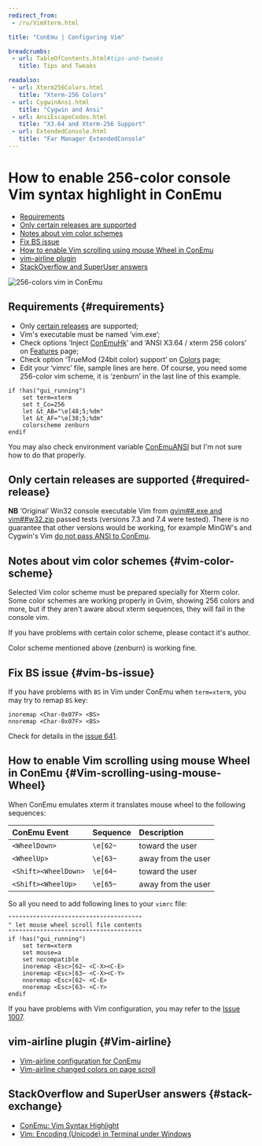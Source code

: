 ```yaml
---
redirect_from:
 - /ru/VimXterm.html

title: "ConEmu | Configuring Vim"

breadcrumbs:
 - url: TableOfContents.html#tips-and-tweaks
   title: Tips and Tweaks

readalso:
 - url: Xterm256Colors.html
   title: "Xterm-256 Colors"
 - url: CygwinAnsi.html
   title: "Cygwin and Ansi"
 - url: AnsiEscapeCodes.html
   title: "X3.64 and Xterm-256 Support"
 - url: ExtendedConsole.html
   title: "Far Manager ExtendedConsole"
---
```


# How to enable 256-color console Vim syntax highlight in ConEmu

* [Requirements](#requirements)
* [Only certain releases are supported](#required-release)
* [Notes about vim color schemes](#vim-color-scheme)
* [Fix BS issue](#vim-bs-issue)
* [How to enable Vim scrolling using mouse Wheel in ConEmu](#Vim-scrolling-using-mouse-Wheel)
* [vim-airline plugin](#Vim-airline)
* [StackOverflow and SuperUser answers](#stack-exchange)

![256-colors vim in ConEmu](/img/ConEmuVimXterm.png)



## Requirements   {#requirements}

* Only [certain releases](#required-release) are supported;
* Vim's executable must be named ‘vim.exe’;
* Check options ‘Inject [ConEmuHk](ConEmuHk.html)’ and ‘ANSI X3.64 / xterm 256 colors’
  on [Features](SettingsFeatures.html) page;
* Check option ‘TrueMod (24bit color) support’ on [Colors](SettingsColors.html) page;
* Edit your ‘vimrc’ file, sample lines are here. Of course, you need some 256-color vim scheme,
  it is ‘zenburn’ in the last line of this example.

~~~
if !has("gui_running")
    set term=xterm
    set t_Co=256
    let &t_AB="\e[48;5;%dm"
    let &t_AF="\e[38;5;%dm"
    colorscheme zenburn
endif
~~~

You may also check environment variable [ConEmuANSI](ConEmuEnvironment.html)
but I'm not sure how to do that properly.



## Only certain releases are supported   {#required-release}

**NB** ‘Original’ Win32 console executable Vim from
[gvim##.exe and vim##w32.zip](http://www.vim.org/download.php#pc)
passed tests (versions 7.3 and 7.4 were tested).
There is no guarantee that other versions would be working, for example
MinGW's and Cygwin's Vim [do not pass ANSI to ConEmu](CygwinAnsi.html).



## Notes about vim color schemes   {#vim-color-scheme}

Selected Vim color scheme must be prepared specially for Xterm color.
Some color schemes are working properly in Gvim, showing 256 colors and more,
but if they aren't aware about xterm sequences, they will fail in the console vim.

If you have problems with certain color scheme, please contact it's author.

Color scheme mentioned above (zenburn) is working fine.



## Fix BS issue  {#vim-bs-issue}

If you have problems with `BS` in Vim under ConEmu when `term=xterm`,
you may try to remap `BS` key:

~~~
inoremap <Char-0x07F> <BS>
nnoremap <Char-0x07F> <BS>
~~~

Check for details in the [issue 641](https://github.com/Maximus5/ConEmu/issues/641).



## How to enable Vim scrolling using mouse Wheel in ConEmu   {#Vim-scrolling-using-mouse-Wheel}

When ConEmu emulates xterm it translates mouse wheel to the following sequences:

| **ConEmu Event** | **Sequence** | **Description** |
|:---|:---|:---|
| `<WheelDown>` | `\e[62~` | toward the user |
| `<WheelUp>` | `\e[63~` | away from the user |
| `<Shift><WheelDown>` | `\e[64~` | toward the user |
| `<Shift><WheelUp>` | `\e[65~` | away from the user |


So all you need to add following lines to your `vimrc` file:

~~~
""""""""""""""""""""""""""""""""""""""
" let mouse wheel scroll file contents
""""""""""""""""""""""""""""""""""""""
if !has("gui_running")
    set term=xterm
    set mouse=a
    set nocompatible
    inoremap <Esc>[62~ <C-X><C-E>
    inoremap <Esc>[63~ <C-X><C-Y>
    nnoremap <Esc>[62~ <C-E>
    nnoremap <Esc>[63~ <C-Y>
endif
~~~

If you have problems with Vim configuration, you may refer to the
[Issue 1007](https://github.com/Maximus5/ConEmu/issues/1007#issuecomment-271166152).


## vim-airline plugin   {#Vim-airline}

* [Vim-airline configuration for ConEmu](https://github.com/bling/vim-airline/issues/513)
* [Vim-airline changed colors on page scroll](https://github.com/bling/vim-airline/issues/857)


## StackOverflow and SuperUser answers   {#stack-exchange}

* [ConEmu: Vim Syntax Highlight](http://stackoverflow.com/a/14434531/1405560)
* [Vim: Encoding (Unicode) in Terminal under Windows](http://stackoverflow.com/a/25073399/1405560)
